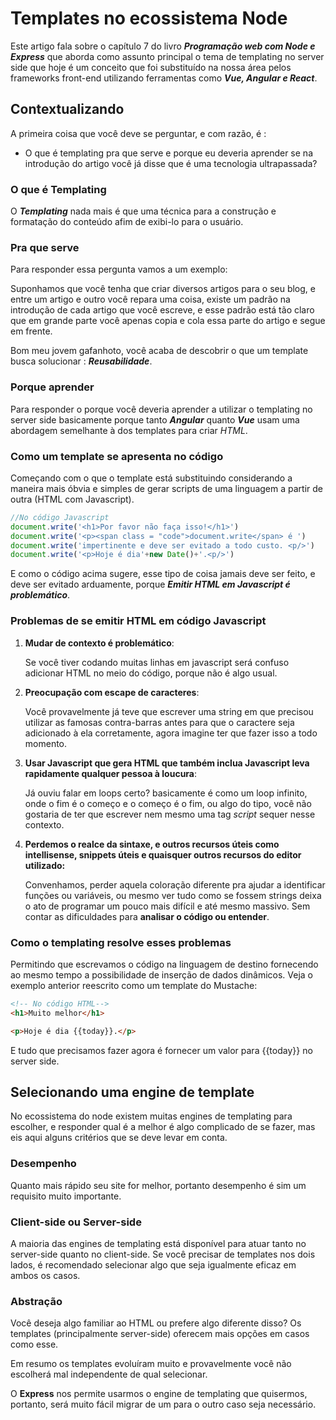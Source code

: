# Templates no ecossistema Node

Este artigo fala sobre o capítulo 7 do livro ***Programação web com Node e Express*** que aborda como assunto principal o tema de templating no server side que hoje é um conceito que foi substituído na nossa área pelos frameworks front-end  utilizando ferramentas como ***Vue, Angular e React***.

## Contextualizando

A primeira coisa que você deve se perguntar, e com razão,  é :

* O que é templating pra que serve e porque eu deveria aprender se na introdução do artigo você já disse que é uma tecnologia ultrapassada?

### O que é Templating

O ***Templating*** nada mais é que uma técnica para a construção e formatação do conteúdo afim de exibi-lo para o usuário.

### Pra que serve

Para responder essa pergunta vamos a um exemplo:

Suponhamos que você tenha que criar diversos artigos para o seu blog, e entre um artigo e outro você repara uma coisa, existe um padrão na introdução de cada artigo que você escreve, e esse padrão está tão claro que em grande parte você apenas copia e cola essa parte do artigo e segue em frente.

Bom meu jovem gafanhoto, você acaba de descobrir o que um template busca solucionar : ***Reusabilidade***.

### Porque aprender

Para responder o porque você deveria aprender a utilizar o templating no server side basicamente porque tanto ***Angular*** quanto ***Vue*** usam uma abordagem semelhante à dos templates para criar *HTML*.

### Como um template se apresenta no código

Começando com o que o template está substituindo considerando a maneira mais óbvia e simples de gerar scripts de uma linguagem a partir de outra (HTML com Javascript).

```js
//No código Javascript
document.write('<h1>Por favor não faça isso!</h1>')
document.write('<p><span class = "code">document.write</span> é ')
document.write('impertinente e deve ser evitado a todo custo. <p/>')
document.write('<p>Hoje é dia'+new Date()+'.<p/>')

```

E como o código acima sugere, esse tipo de coisa jamais deve ser feito, e deve ser evitado arduamente, porque ***Emitir HTML em Javascript é problemático***.

### Problemas de se emitir HTML em código Javascript

1. **Mudar de contexto é problemático**:

    Se você tiver codando muitas linhas em javascript será confuso adicionar HTML no meio do código, porque não é algo usual.

2. **Preocupação com escape de caracteres**:

    Você provavelmente já teve que escrever uma string em que precisou utilizar as famosas contra-barras antes para que o caractere seja adicionado à ela corretamente, agora imagine ter que fazer isso a todo momento.

3. **Usar Javascript que gera HTML que também inclua Javascript leva rapidamente qualquer pessoa à loucura**:

    Já ouviu falar em loops certo? basicamente é como um loop infinito, onde o fim é o começo e o começo é o fim, ou algo do tipo, você não gostaria de ter que escrever nem mesmo uma tag *script* sequer nesse contexto.

4. **Perdemos o realce da sintaxe, e outros recursos úteis como intellisense, snippets úteis e quaisquer outros recursos do editor utilizado:**

    Convenhamos, perder aquela coloração diferente pra ajudar a identificar funções ou variáveis, ou mesmo ver tudo como se fossem strings deixa o ato de programar um pouco mais difícil e até mesmo massivo. Sem contar as dificuldades para **analisar o código ou entender**.

### Como o templating resolve esses problemas

Permitindo que escrevamos o código na linguagem de destino fornecendo ao mesmo tempo a possibilidade de inserção de dados dinâmicos. Veja o exemplo anterior reescrito como um template do Mustache:

```HTML
<!-- No código HTML-->
<h1>Muito melhor</h1>

<p>Hoje é dia {{today}}.</p>
```

E tudo que precisamos fazer agora é fornecer um valor para {{today}} no server side.

## Selecionando uma engine de template

No ecossistema do node existem muitas engines de templating para escolher, e responder qual é a melhor é algo complicado de se fazer, mas eis aqui alguns critérios que se deve levar em conta.

### Desempenho

Quanto mais rápido seu site for melhor, portanto desempenho é sim um requisito muito importante.

### Client-side ou Server-side

A maioria das engines de templating está disponível para atuar tanto no server-side quanto no client-side. Se você precisar de templates nos dois lados, é recomendado selecionar algo que seja igualmente eficaz em ambos os casos.

### Abstração

Você deseja algo familiar ao HTML ou prefere algo diferente disso? Os templates (principalmente server-side) oferecem mais opções em casos como esse.

Em resumo os templates evoluíram muito e provavelmente você não escolherá mal independente de qual selecionar.

O **Express** nos permite usarmos o engine de templating que quisermos, portanto, será muito fácil migrar de um para o outro caso seja necessário.
